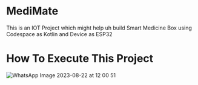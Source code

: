 # MediMate
This is an IOT Project which might help uh build Smart Medicine Box using Codespace as Kotlin and Device as ESP32
# How To Execute This Project
![WhatsApp Image 2023-08-22 at 12 00 51](https://github.com/mohak0981/MediMate/assets/84954628/e090e1f9-1046-4fda-9342-91997243f99c)

